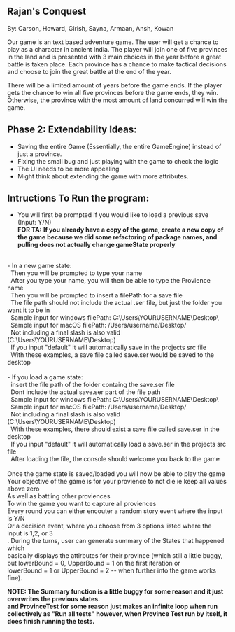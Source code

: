 ## Rajan's Conquest
By: Carson, Howard, Girish, Sayna, Armaan, Ansh, Kowan

Our game is an text based adventure game. The user will get a chance to play as a character in ancient India. The player will join one of five provinces in the land and is presented with 3 main choices in the year before a great battle is taken place. Each province has a chance to make tactical decisions and choose to join the great battle at the end of the year.

There will be a limited amount of years before the game ends. If the player gets the chance to win all five provinces before the game ends, they win. Otherwise, the province with the most amount of land concurred will win the game.

## Phase 2: Extendability Ideas:
- Saving the entire Game (Essentially, the entire GameEngine) instead of just a province.
- Fixing the small bug and just playing with the game to check the logic
- The UI needs to be more appealing  
- Might think about extending the game with more attributes.

## Intructions To Run the program: 
- You will first be prompted if you would like to load a previous save (Input: Y/N) <br />
**FOR TA:**
**If you already have a copy of the game, create a new copy of the game because we did some refactoring of package names, and pulling does not actually change gameState properly**
<br />
- In a new game state: <br />
    &nbsp; Then you will be prompted to type your name <br />
    &nbsp; After you type your name, you will then be able to type the Provience name <br />
    &nbsp; Then you will be prompted to insert a filePath for a save file  <br />
    &nbsp; The file path should not include the actual .ser file, but just the folder you want it to be in <br />
    &nbsp; Sample input for windows filePath: C:\Users\YOURUSERNAME\Desktop\ <br />
    &nbsp; Sample input for macOS filePath: /Users/username/Desktop/ <br />
    &nbsp; Not including a final slash is also valid (C:\Users\YOURUSERNAME\Desktop) <br />
    &nbsp; If you input "default" it will automatically save in the projects src file <br />
    &nbsp; With these examples, a save file called save.ser would be saved to the desktop <br />
    <br />
- If you load a game state: <br />
    &nbsp; insert the file path of the folder containg the save.ser file <br />
    &nbsp; Dont include the actual save.ser part of the file path <br />
    &nbsp; Sample input for windows filePath: C:\Users\YOURUSERNAME\Desktop\ <br />
    &nbsp; Sample input for macOS filePath: /Users/username/Desktop/ <br />
    &nbsp;  Not including a final slash is also valid (C:\Users\YOURUSERNAME\Desktop) <br />
    &nbsp; With these examples, there should exist a save file called save.ser in the desktop <br />
    &nbsp; If you input "default" it will automatically load a save.ser in the projects src file <br />
    &nbsp; After loading the file, the console should welcome you back to the game <br />
    <br />
Once the game state is saved/loaded you will now be able to play the game <br />
Your objective of the game is for your provience to not die ie keep all values above zero <br />
As well as battling other proviences <br />
To win the game you want to capture all proviences <br />
Every round you can either encouter a random story event where the input is Y/N <br />
Or a decision event, where you choose from 3 options listed where the input is 1,2, or 3 <br />. 
During the turns, user can generate summary of the States that happened which <br />
basically displays the attirbutes for their province (which still a little buggy, <br />
but lowerBound = 0, UpperBound = 1 on the first iteration or <br />
lowerBound = 1 or UpperBound = 2 -- when further into the game works fine). 

****NOTE: The Summary function is a little buggy for some reason and it just overwrites the previous states.<br />
and ProvinceTest for some reason just makes an infinite loop when run collectively as "Run all tests" however, when Province Test run by itself, it does finish running the tests. <br/>****
  

